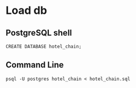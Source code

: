 # Load db

## PostgreSQL shell
	CREATE DATABASE hotel_chain;

## Command Line
	psql -U postgres hotel_chain < hotel_chain.sql
